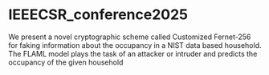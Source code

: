 # IEEECSR_conference2025
We present a novel cryptographic scheme called Customized Fernet-256 for faking information about the occupancy in a NIST data based household. The FLAML model plays the task of an attacker or intruder and predicts the occupancy of the given household
